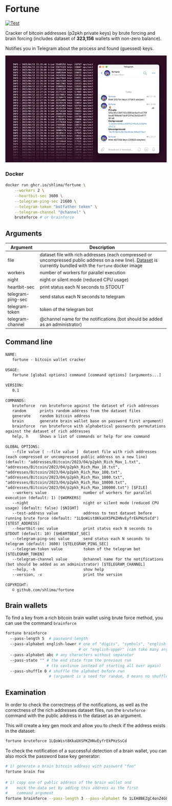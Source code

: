 # Fortune

[![Test](https://github.com/shlima/fortune/actions/workflows/test.yml/badge.svg)](https://github.com/shlima/fortune/actions/workflows/test.yml)

Cracker of bitcoin addresses (p2pkh private keys) by brute forcing 
and brain forcing (includes dataset of **323,156** wallets with non-zero balance).

Notifies you in Telegram about the process and
found (guessed) keys.

![btc cracker telegram screenshot](/docs/screenshot.webp?raw=true)

### Docker
```bash
docker run ghcr.io/shlima/fortune \
    --workers 2 \
    --heartbit-sec 3600 \
    --telegram-ping-sec 21600 \
    --telegram-token "botfather token" \
    --telegram-channel "@channel" \
    bruteforce # or brainforce 
```

## Arguments
| Argument          | Description                                                                                                                                                                          |
|-------------------|--------------------------------------------------------------------------------------------------------------------------------------------------------------------------------------|
| file              | dataset file with rich addresses (each compressed or uncompressed public address on a new line). [Dataset](./addresses/Bitcoin) is currently bundled with the `fortune` docker image |
| workers           | number of workers for parallel execution                                                                                                                                             |
| night             | night or silent mode (reduced CPU usage)                                                                                                                                             |
| heartbit-sec      | print status each N seconds to STDOUT                                                                                                                                                |
| telegram-ping-sec | send status each N seconds to telegram                                                                                                                                               |
| telegram-token    | token of the telegram bot                                                                                                                                                            |
| telegram-channel  | @channel name for the notifications (bot should be added as an administrator)                                                                                                        |

## Command line
```
NAME:
   fortune - bitcoin wallet cracker

USAGE:
   fortune [global options] command [command options] [arguments...]

VERSION:
   0.1

COMMANDS:
   bruteforce  run bruteforce against the dataset of rich addresses
   random      prints random address from the dataset files
   generate    random bitcoin address
   brain       generate brain wallet base on password first argument)
   brainforce  run bruteforce with alphabetical passwords permutations against the dataset of rich addresses
   help, h     Shows a list of commands or help for one command

GLOBAL OPTIONS:
   --file value [ --file value ]  dataset file with rich addresses (each compressed or uncompressed public address on a new line) (default: "addresses/Bitcoin/2023/04/p2pkh_Rich_Max_1.txt", "addresses/Bitcoin/2023/04/p2pkh_Rich_Max_10.txt", "addresses/Bitcoin/2023/04/p2pkh_Rich_Max_100.txt", "addresses/Bitcoin/2023/04/p2pkh_Rich_Max_1000.txt", "addresses/Bitcoin/2023/04/p2pkh_Rich_Max_10000.txt", "addresses/Bitcoin/2023/04/p2pkh_Rich_Max_100000.txt") [$FILE]
   --workers value                number of workers for parallel execution (default: 1) [$WORKERS]
   --night                        night or silent mode (reduced CPU usage) (default: false) [$NIGHT]
   --test-address value           address to test dataset before running brute force (default: "1LQoWist8KkaUXSPKZHNvEyfrEkPHzSsCd") [$TEST_ADDRESS]
   --heartbit-sec value           print status each N seconds to STDOUT (default: 10) [$HEARTBEAT_SEC]
   --telegram-ping-sec value      send status each N seconds to telegram (default: 3600) [$TELEGRAM_PING_SEC]
   --telegram-token value         token of the telegram bot [$TELEGRAM_TOKEN]
   --telegram-channel value       @channel name for the notifications (bot should be added as an administrator) [$TELEGRAM_CHANNEL]
   --help, -h                     show help
   --version, -v                  print the version

COPYRIGHT:
   © github.com/shlima/fortune
```

## Brain wallets

To find a key from a rich bitcoin brain wallet using brute force method, 
you can use the command `brainforce`

```bash
fortune brainforce 
  --pass-length 5  # password length 
  --pass-alphabet english-lower # one of "digits", "symbols", "english-lower", 
                                # or "english-upper" (can take many arguments)
  --pass-alphabet abc # any characters without separator
  --pass-state "" # the end state from the previous run 
                  # (to continue instead of starting all over again)                
  --pass-shuffle 0 # shuffle the alphabet before run 
                   # (argument is a seed for random, 0 means no shuffle)
```

## Examination

In order to check the correctness of the notifications,
as well as the correctness of the rich addresses dataset files,
run the `bruteforce` command with the public address in the 
dataset as an argument.

This will create a key gen mock and allow you to check if 
the address exists in the dataset:

```bash
fortune bruteforce 1LQoWist8KkaUXSPKZHNvEyfrEkPHzSsCd
```

To check the notification of a successful detection of a 
brain wallet, you can also mock the password base key 
generator:

```bash
# 1) generate a brain bitcoin address with password "foo"
fortune brain foo

# 1) copy one of public address of the brain wallet and 
#    mock the data set by adding this address as the first 
#    command argument
fortune brainforce --pass-length 3 --pass-alphabet fo 1LEH8BEZgC4onZ4GLm8UpZ3vXGAr6LYKST
```
